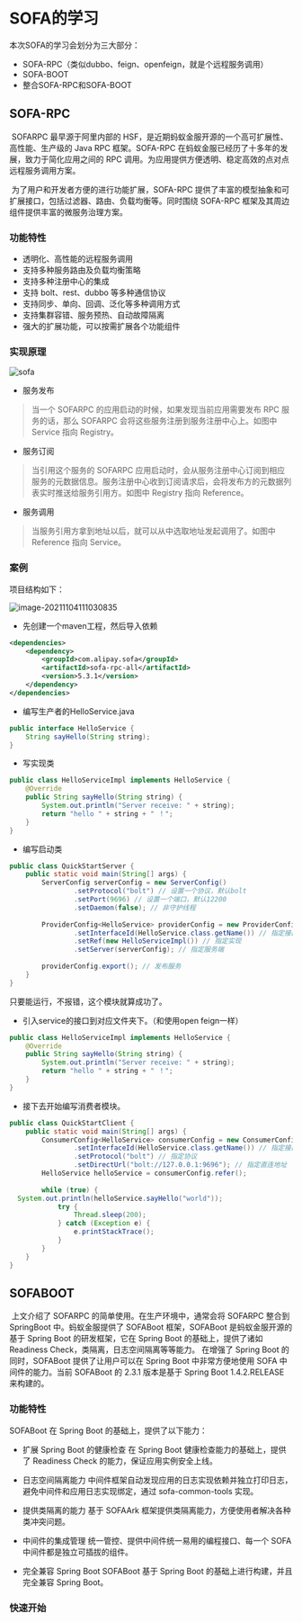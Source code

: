 # SOFA的学习

本次SOFA的学习会划分为三大部分：

* SOFA-RPC（类似dubbo、feign、openfeign，就是个远程服务调用）
* SOFA-BOOT
* 整合SOFA-RPC和SOFA-BOOT

## SOFA-RPC

​	SOFARPC 最早源于阿里内部的 HSF，是近期蚂蚁金服开源的一个高可扩展性、高性能、生产级的 Java RPC 框架。SOFA-RPC 在蚂蚁金服已经历了十多年的发展，致力于简化应用之间的 RPC 调用。为应用提供方便透明、稳定高效的点对点远程服务调用方案。

​	为了用户和开发者方便的进行功能扩展，SOFA-RPC 提供了丰富的模型抽象和可扩展接口，包括过滤器、路由、负载均衡等。同时围绕 SOFA-RPC 框架及其周边组件提供丰富的微服务治理方案。

### 功能特性

- 透明化、高性能的远程服务调用
- 支持多种服务路由及负载均衡策略
- 支持多种注册中心的集成
- 支持 bolt、rest、dubbo 等多种通信协议
- 支持同步、单向、回调、泛化等多种调用方式
- 支持集群容错、服务预热、自动故障隔离
- 强大的扩展功能，可以按需扩展各个功能组件

### 实现原理

![sofa](sofa-study/watermark,type_ZmFuZ3poZW5naGVpdGk,shadow_10,text_aHR0cHM6Ly9ibG9nLmNzZG4ubmV0L3dlaXhpbl81NDM5NTAxNg==,size_16,color_FFFFFF,t_70.png)

* 服务发布

> 当一个 SOFARPC 的应用启动的时候，如果发现当前应用需要发布 RPC 服务的话，那么 SOFARPC 会将这些服务注册到服务注册中心上。如图中 Service 指向 Registry。

* 服务订阅

> 当引用这个服务的 SOFARPC 应用启动时，会从服务注册中心订阅到相应服务的元数据信息。服务注册中心收到订阅请求后，会将发布方的元数据列表实时推送给服务引用方。如图中 Registry 指向 Reference。

* 服务调用

> 当服务引用方拿到地址以后，就可以从中选取地址发起调用了。如图中 Reference 指向 Service。 

### 案例

项目结构如下：

![image-20211104111030835](sofa-study/image-20211104111030835.png)

* 先创建一个maven工程，然后导入依赖

```xml
<dependencies>
    <dependency>
        <groupId>com.alipay.sofa</groupId>
        <artifactId>sofa-rpc-all</artifactId>
        <version>5.3.1</version>
    </dependency>
</dependencies>
```

* 编写生产者的HelloService.java

```java
public interface HelloService {
    String sayHello(String string);
}
```

* 写实现类

```java
public class HelloServiceImpl implements HelloService {
    @Override
    public String sayHello(String string) {
        System.out.println("Server receive: " + string);
        return "hello " + string + " ！";
    }
}
```

* 编写启动类

```java
public class QuickStartServer {
    public static void main(String[] args) {
        ServerConfig serverConfig = new ServerConfig()
                .setProtocol("bolt") // 设置一个协议，默认bolt
                .setPort(9696) // 设置一个端口，默认12200
                .setDaemon(false); // 非守护线程
 
        ProviderConfig<HelloService> providerConfig = new ProviderConfig<HelloService>()
                .setInterfaceId(HelloService.class.getName()) // 指定接口
                .setRef(new HelloServiceImpl()) // 指定实现
                .setServer(serverConfig); // 指定服务端
 
        providerConfig.export(); // 发布服务
    }
}
```

只要能运行，不报错，这个模块就算成功了。

* 引入service的接口到对应文件夹下。（和使用open feign一样）

```java
public class HelloServiceImpl implements HelloService {
    @Override
    public String sayHello(String string) {
        System.out.println("Server receive: " + string);
        return "hello " + string + " ！";
    }
}
```

* 接下去开始编写消费者模块。

```java
public class QuickStartClient {
    public static void main(String[] args) {
        ConsumerConfig<HelloService> consumerConfig = new ConsumerConfig<HelloService>()
                .setInterfaceId(HelloService.class.getName()) // 指定接口
                .setProtocol("bolt") // 指定协议
                .setDirectUrl("bolt://127.0.0.1:9696"); // 指定直连地址
        HelloService helloService = consumerConfig.refer();
 
        while (true) {
  System.out.println(helloService.sayHello("world"));
            try {
                Thread.sleep(200);
            } catch (Exception e) {
                e.printStackTrace();
            }
        }
    }
}
```

## SOFABOOT

​	上文介绍了 SOFARPC 的简单使用。在生产环境中，通常会将 SOFARPC 整合到 SpringBoot 中。蚂蚁金服提供了 SOFABoot 框架，SOFABoot 是蚂蚁金服开源的基于 Spring Boot 的研发框架，它在 Spring Boot 的基础上，提供了诸如 Readiness Check，类隔离，日志空间隔离等等能力。
​	在增强了 Spring Boot 的同时，SOFABoot 提供了让用户可以在 Spring Boot 中非常方便地使用 SOFA 中间件的能力。当前 SOFABoot 的 2.3.1 版本是基于 Spring Boot 1.4.2.RELEASE 来构建的。

### 功能特性

SOFABoot 在 Spring Boot 的基础上，提供了以下能力：

* 扩展 Spring Boot 的健康检查
  在 Spring Boot 健康检查能力的基础上，提供了 Readiness Check 的能力，保证应用实例安全上线。

* 日志空间隔离能力
  中间件框架自动发现应用的日志实现依赖并独立打印日志，避免中间件和应用日志实现绑定，通过 sofa-common-tools 实现。

* 提供类隔离的能力
  基于 SOFAArk 框架提供类隔离能力，方便使用者解决各种类冲突问题。

* 中间件的集成管理
  统一管控、提供中间件统一易用的编程接口、每一个 SOFA 中间件都是独立可插拔的组件。

* 完全兼容 Spring Boot
  SOFABoot 基于 Spring Boot 的基础上进行构建，并且完全兼容 Spring Boot。

### 快速开始


